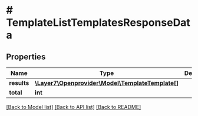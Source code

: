 # # TemplateListTemplatesResponseData

## Properties

Name | Type | Description | Notes
------------ | ------------- | ------------- | -------------
**results** | [**\Layer7\Openprovider\Model\TemplateTemplate[]**](TemplateTemplate.md) |  | [optional]
**total** | **int** |  | [optional]

[[Back to Model list]](../../README.md#models) [[Back to API list]](../../README.md#endpoints) [[Back to README]](../../README.md)
